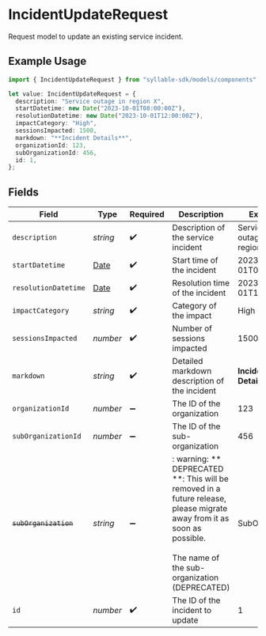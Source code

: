 # IncidentUpdateRequest

Request model to update an existing service incident.

## Example Usage

```typescript
import { IncidentUpdateRequest } from "syllable-sdk/models/components";

let value: IncidentUpdateRequest = {
  description: "Service outage in region X",
  startDatetime: new Date("2023-10-01T08:00:00Z"),
  resolutionDatetime: new Date("2023-10-01T12:00:00Z"),
  impactCategory: "High",
  sessionsImpacted: 1500,
  markdown: "**Incident Details**",
  organizationId: 123,
  subOrganizationId: 456,
  id: 1,
};
```

## Fields

| Field                                                                                                                                                                  | Type                                                                                                                                                                   | Required                                                                                                                                                               | Description                                                                                                                                                            | Example                                                                                                                                                                |
| ---------------------------------------------------------------------------------------------------------------------------------------------------------------------- | ---------------------------------------------------------------------------------------------------------------------------------------------------------------------- | ---------------------------------------------------------------------------------------------------------------------------------------------------------------------- | ---------------------------------------------------------------------------------------------------------------------------------------------------------------------- | ---------------------------------------------------------------------------------------------------------------------------------------------------------------------- |
| `description`                                                                                                                                                          | *string*                                                                                                                                                               | :heavy_check_mark:                                                                                                                                                     | Description of the service incident                                                                                                                                    | Service outage in region X                                                                                                                                             |
| `startDatetime`                                                                                                                                                        | [Date](https://developer.mozilla.org/en-US/docs/Web/JavaScript/Reference/Global_Objects/Date)                                                                          | :heavy_check_mark:                                                                                                                                                     | Start time of the incident                                                                                                                                             | 2023-10-01T08:00:00Z                                                                                                                                                   |
| `resolutionDatetime`                                                                                                                                                   | [Date](https://developer.mozilla.org/en-US/docs/Web/JavaScript/Reference/Global_Objects/Date)                                                                          | :heavy_check_mark:                                                                                                                                                     | Resolution time of the incident                                                                                                                                        | 2023-10-01T12:00:00Z                                                                                                                                                   |
| `impactCategory`                                                                                                                                                       | *string*                                                                                                                                                               | :heavy_check_mark:                                                                                                                                                     | Category of the impact                                                                                                                                                 | High                                                                                                                                                                   |
| `sessionsImpacted`                                                                                                                                                     | *number*                                                                                                                                                               | :heavy_check_mark:                                                                                                                                                     | Number of sessions impacted                                                                                                                                            | 1500                                                                                                                                                                   |
| `markdown`                                                                                                                                                             | *string*                                                                                                                                                               | :heavy_check_mark:                                                                                                                                                     | Detailed markdown description of the incident                                                                                                                          | **Incident Details**                                                                                                                                                   |
| `organizationId`                                                                                                                                                       | *number*                                                                                                                                                               | :heavy_minus_sign:                                                                                                                                                     | The ID of the organization                                                                                                                                             | 123                                                                                                                                                                    |
| `subOrganizationId`                                                                                                                                                    | *number*                                                                                                                                                               | :heavy_minus_sign:                                                                                                                                                     | The ID of the sub-organization                                                                                                                                         | 456                                                                                                                                                                    |
| ~~`subOrganization`~~                                                                                                                                                  | *string*                                                                                                                                                               | :heavy_minus_sign:                                                                                                                                                     | : warning: ** DEPRECATED **: This will be removed in a future release, please migrate away from it as soon as possible.<br/><br/>The name of the sub-organization (DEPRECATED) | SubOrg A                                                                                                                                                               |
| `id`                                                                                                                                                                   | *number*                                                                                                                                                               | :heavy_check_mark:                                                                                                                                                     | The ID of the incident to update                                                                                                                                       | 1                                                                                                                                                                      |